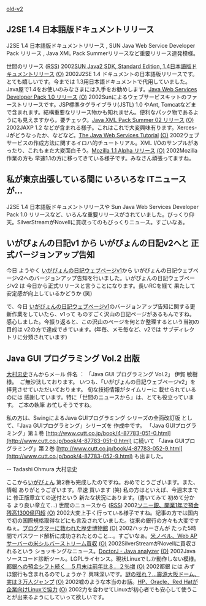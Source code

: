 [old-v2](ig020612-orig.html)

## J2SE 1.4 日本語版ドキュメントリリース

J2SE 1.4 日本語版ドキュメントリリース , SUN Java Web Service Developer Pack リリース , Java XML Pack Summerリリースなど重要リリース連発模様。




 


世間のリリース ([RSS](ig020612-release.xml)) 2002[SUN Java2 SDK, Standard Edition, 1.4日本語版ドキュメントリリース](http://java.sun.com/j2se/1.4/ja/download.html) [(O)](http://java.sun.com/j2se/1.4/ja/download.html) 2002J2SE 1.4 ドキュメントの日本語版リリースです。とても嬉しいです。今までは 1.3用日本語ドキュメントで代用していました。Java屋で1.4をお使いのみなさまには入手をお勧めします。[Java Web Services Developer Pack 1.0 リリース](http://java.sun.com/webservices/webservicespack.html) [(O)](http://java.sun.com/webservices/webservicespack.html) 2002Sunによるウェブサービスキットのファーストリリースです。JSP標準タグライブラリ(JSTL) 1.0 やAnt, Tomcatなどまで含まれます。結構重要なリリース物かも知れません。便利なパック物であるようにも見えますから。要チェック。[Java XML Pack Summer 02 リリース](http://java.sun.com/xml/) [(O)](http://java.sun.com/xml/) 2002JAXP 1.2 などが含まれる様子。これはこれで大変興味有ります。Xerces-Jがどうなったか、などなど。[The Java Web Services Tutorial](http://java.sun.com/webservices/docs/1.0/tutorial/index.html) [(O)](http://java.sun.com/webservices/docs/1.0/tutorial/index.html) 2002ウェブサービスの作成方法に関するイロハ的チュートリアル。XML I/Oのサンプルがあったり、これもまた大変面白そう。[Mozilla 1.1 Alpha リリース](http://www.mozilla.org/) [(O)](http://www.mozilla.org/) 2002Mozilla作業の方も 早速1.1の方に移ってきている様子です。みなさん頑張ってますね。

## 私が東京出張している間に いろいろな ITニュースが…


J2SE 1.4 日本語版ドキュメントリリースや Sun Java Web Services Developer
Pack 1.0 リリースなど、いろんな重要リリースがされていました。びっくり仰天。SilverStreamがNovellに買収ってのもびっくりニュース。すごいなあ。

## いがぴょんの日記v1 から いがぴょんの日記v2へと 正式バージョンアップ告知


今日 ようやく [いがぴょんの日記ウェブページv1](http://www.nttd-bb.com/solution/igapyon1/)から いがぴょんの日記ウェブページv2へのバージョンアップ告知を行いました。いがぴょんの日記ウェブページv2
は 今日から正式リリースと言うことになります。長いRCを経て 果たして安定感が向上しているかどうか
(笑)

で、今日 [いがぴょんの日記ウェブページv1](http://www.nttd-bb.com/solution/igapyon1/)のバージョンアップ告知に関する更新作業をしていたら、v1って ものすごく沢山の日記ページがあるもんですね。感心しました。今振り返ると、この沢山のページを何とか整理するという当初の目的は v2の方で達成できています。(年毎、メモ毎など、v2では サブディレクトリに分類されています)

## Java GUI プログラミング Vol.2 出版


[大村忠史](http://www.cutt.co.jp/book/4-87783-052-9.html)さんからメール
件名  ：  「Java GUI プログラミング Vol.2」
伊賀 敏樹 様。　ご無沙汰しております。
いつも、「いがぴょんの日記ウェブページv2」を 拝見させていただいております。
旬な技術情報がタイムリーに 載せられているのには 感謝しています。特に「世間のニュースから」は、とても役立っています。
ご本の執筆 お忙しそうですね。

私の方は、SwingによるJava GUIプログラミング シリーズの全面改訂版 として、「Java
GUIプログラミング」シリーズを 作成中です。
「Java GUIプログラミング」第１巻
  [http://www.cutt.co.jp/book/4-87783-051-0.html](http://www.cutt.co.jp/book/4-87783-051-0.html)
  に続いて
  「Java GUIプログラミング」第２巻
  [http://www.cutt.co.jp/book/4-87783-052-9.html](http://www.cutt.co.jp/book/4-87783-052-9.html)
  も出ました。


--
Tadashi Ohmura 大村忠史

ここから[いがぴょん](http://www.igapyon.jp/igapyon/diary/memo/memoigapyon.html)
第2巻も完成したのですね。おめでとうございます。また、情報 ありがとうございます。早速
買います (笑)
私の方はといえば、今週末までに 修正版章立ての送付という 新たな状況にあります。(書いてみて
初めて分かる より良い章立て…)
世間のニュースから ([RSS](ig020612-news.xml)) 2002[ソニー銀、開業1年で預金残高1300億円超](http://www.zdnet.co.jp/news/0206/11/njbt_12.html) [(O)](http://www.zdnet.co.jp/news/0206/11/njbt_12.html) 2002大変上手く行っている様子ですね。記事の方では国内で初の国際規格取得などにも言及されていました。従来の銀行の方々も大変ですねぇ。[プログラマーに救われた歴史博物館](http://www.zdnet.co.jp/news/0206/12/nebt_06.html) [(O)](http://www.zdnet.co.jp/news/0206/12/nebt_06.html) 2002ハッカーさんが たった5時間でパスワード解析に成功されたとのこと…。すごいなぁ。[米ノベル、Web APサーバーの米シルバーストリーム買収](http://biztech.nikkeibp.co.jp/wcs/show/leaf?CID=onair/biztech/ex01/190137) [(O)](http://biztech.nikkeibp.co.jp/wcs/show/leaf?CID=onair/biztech/ex01/190137) 2002SilverStreamがNovellに買収されるという ショッキングなニュース。[DoctorJ - Java analyzer](http://doctorj.sourceforge.net/) [(O)](http://doctorj.sourceforge.net/) 2002Javaソースコード診断ツール。LGPLライセンス。現状Linuxでしか動作しない模様。[都銀への預金シフト続く　５月末は前年比８．２％増](http://www.asahi.com/business/update/0608/006.html) [(O)](http://www.asahi.com/business/update/0608/006.html) 2002都銀 には みずほ銀行も含まれるのでしょうか？ 興味深いです。[謎の揺れ？…震源大阪ドーム、実は３万人ジャンプ](http://www.yomiuri.co.jp/04/20020607ic16.htm) [(O)](http://www.yomiuri.co.jp/04/20020607ic16.htm) 2002嘘のような本当のお話。[HP、Oracle、Red Hatが企業向けLinuxで協力](http://biztech.nikkeibp.co.jp/wcs/show/leaf?CID=onair/biztech/comp/189537) [(O)](http://biztech.nikkeibp.co.jp/wcs/show/leaf?CID=onair/biztech/comp/189537) 2002力を合わせてLinuxが初心者でも安心して使うことが出来るようにしていって欲しいです。